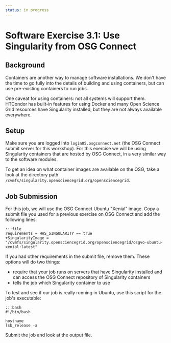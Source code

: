 ```yaml
---
status: in progress
---
```


<style type="text/css"> pre em { font-style: normal; background-color: yellow; } pre strong { font-style: normal; font-weight: bold; color: \#008; } </style>

Software Exercise 3.1: Use Singularity from OSG Connect
============================================================

Background
----------

Containers are another way to manage software installations. We don't have the time to go fully into the details of building and using containers, but can use pre-existing containers to run jobs. 

One caveat for using containers: not all systems will support them. HTCondor has built-in features for using Docker and many Open Science Grid resources have Singularity installed, but they are not always available everywhere. 

Setup
-----

Make sure you are logged into `login05.osgconnect.net` (the OSG Connect submit server for this workshop).  For this exercise we will be using Singularity containers that are hosted by OSG Connect, in a very similar way to the software modules. 

To get an idea on what container images are available on the OSG, take a look at the directory path `/cvmfs/singularity.opensciencegrid.org/opensciencegrid`.  

Job Submission
--------------

For this job, we will use the OSG Connect Ubuntu "Xenial" image. Copy a submit file you used for a previous exercise on OSG Connect and add the following lines: 

	:::file
	requirements = HAS_SINGULARITY == true
	+SingularityImage = "/cvmfs/singularity.opensciencegrid.org/opensciencegrid/osgvo-ubuntu-xenial:latest"

If you had other requirements in the submit file, remove them. These options will do two things: 

* require that your job runs on servers that have Singularity installed and can access the OSG Connect repository of Singularity containers
* tells the job which Singularity container to use

To test and see if our job is really running in Ubuntu, use this script for the job's executable: 

	:::bash
	#!/bin/bash
	
	hostname
	lsb_release -a

Submit the job and look at the output file. 

